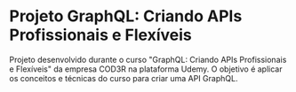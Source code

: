 # Projeto GraphQL: Criando APIs Profissionais e Flexíveis

Projeto desenvolvido durante o curso "GraphQL: Criando APIs Profissionais e Flexíveis" da empresa COD3R na plataforma Udemy. O objetivo é aplicar os conceitos e técnicas do curso para criar uma API GraphQL.
